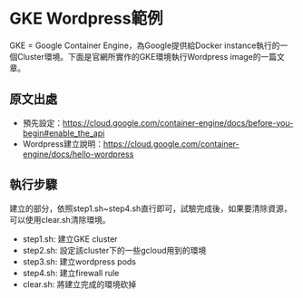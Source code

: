 # GKE Wordpress範例

GKE = Google Container Engine，為Google提供給Docker instance執行的一個Cluster環境。下面是官網所實作的GKE環境執行Wordpress image的一篇文章。

## 原文出處

* 預先設定：https://cloud.google.com/container-engine/docs/before-you-begin#enable_the_api
* Wordpress建立說明：https://cloud.google.com/container-engine/docs/hello-wordpress

## 執行步驟

建立的部分，依照step1.sh~step4.sh直行即可，試驗完成後，如果要清除資源，可以使用clear.sh清除環境。

* step1.sh: 建立GKE cluster 
* step2.sh: 設定該cluster下的一些gcloud用到的環境
* step3.sh: 建立wordpress pods
* step4.sh: 建立firewall rule
* clear.sh: 將建立完成的環境砍掉


